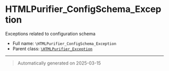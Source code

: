 
# HTMLPurifier_ConfigSchema_Exception

Exceptions related to configuration schema



* Full name: `\HTMLPurifier_ConfigSchema_Exception`
* Parent class: [`\HTMLPurifier_Exception`](./HTMLPurifier_Exception.md)






***
> Automatically generated on 2025-03-15
